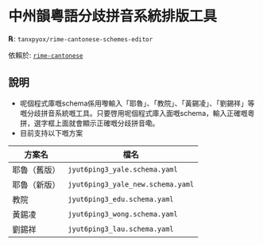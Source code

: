 # 中州韻粵語分歧拼音系統排版工具

**℞**: `tanxpyox/rime-cantonese-schemes-editor`

依賴於: [`rime-cantonese`](https://github.com/rime/rime-cantonese)

## 說明

* 呢個程式庫嘅schema係用嚟輸入「耶魯」、「教院」、「黃錫凌」、「劉錫祥」等嘅分歧拼音系統嘅工具。只要啓用呢個程式庫入面嘅schema，輸入正確嘅粵拼，選字框上面就會顯示正確嘅分歧拼音嘞。
* 目前支持以下嘅方案

 方案名| 檔名
-----|------
耶魯（舊版）| `jyut6ping3_yale.schema.yaml`
耶魯（新版）| `jyut6ping3_yale_new.schema.yaml`
教院| `jyut6ping3_edu.schema.yaml`
黃錫凌| `jyut6ping3_wong.schema.yaml`
劉錫祥| `jyut6ping3_lau.schema.yaml`

